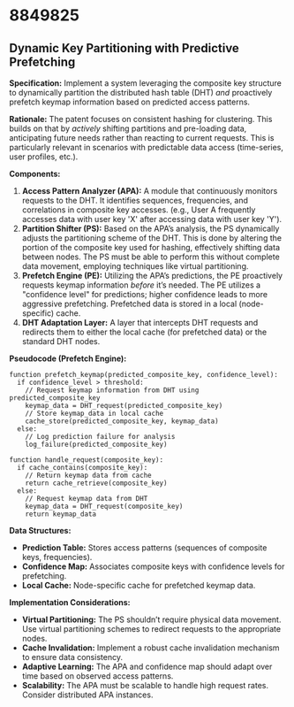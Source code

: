 # 8849825

## Dynamic Key Partitioning with Predictive Prefetching

**Specification:** Implement a system leveraging the composite key structure to dynamically partition the distributed hash table (DHT) *and* proactively prefetch keymap information based on predicted access patterns.

**Rationale:** The patent focuses on consistent hashing for clustering. This builds on that by *actively* shifting partitions and pre-loading data, anticipating future needs rather than reacting to current requests. This is particularly relevant in scenarios with predictable data access (time-series, user profiles, etc.).

**Components:**

1.  **Access Pattern Analyzer (APA):** A module that continuously monitors requests to the DHT. It identifies sequences, frequencies, and correlations in composite key accesses. (e.g., User A frequently accesses data with user key 'X' after accessing data with user key 'Y').
2.  **Partition Shifter (PS):** Based on the APA’s analysis, the PS dynamically adjusts the partitioning scheme of the DHT. This is done by altering the portion of the composite key used for hashing, effectively shifting data between nodes.  The PS must be able to perform this without complete data movement, employing techniques like virtual partitioning.
3.  **Prefetch Engine (PE):** Utilizing the APA’s predictions, the PE proactively requests keymap information *before* it’s needed. The PE utilizes a "confidence level" for predictions; higher confidence leads to more aggressive prefetching.  Prefetched data is stored in a local (node-specific) cache.
4.  **DHT Adaptation Layer:** A layer that intercepts DHT requests and redirects them to either the local cache (for prefetched data) or the standard DHT nodes.

**Pseudocode (Prefetch Engine):**

```
function prefetch_keymap(predicted_composite_key, confidence_level):
  if confidence_level > threshold:
    // Request keymap information from DHT using predicted_composite_key
    keymap_data = DHT_request(predicted_composite_key)
    // Store keymap_data in local cache
    cache_store(predicted_composite_key, keymap_data)
  else:
    // Log prediction failure for analysis
    log_failure(predicted_composite_key)

function handle_request(composite_key):
  if cache_contains(composite_key):
    // Return keymap data from cache
    return cache_retrieve(composite_key)
  else:
    // Request keymap data from DHT
    keymap_data = DHT_request(composite_key)
    return keymap_data
```

**Data Structures:**

*   **Prediction Table:**  Stores access patterns (sequences of composite keys, frequencies).
*   **Confidence Map:**  Associates composite keys with confidence levels for prefetching.
*   **Local Cache:** Node-specific cache for prefetched keymap data.

**Implementation Considerations:**

*   **Virtual Partitioning:** The PS shouldn’t require physical data movement. Use virtual partitioning schemes to redirect requests to the appropriate nodes.
*   **Cache Invalidation:** Implement a robust cache invalidation mechanism to ensure data consistency.
*   **Adaptive Learning:**  The APA and confidence map should adapt over time based on observed access patterns.
*   **Scalability:** The APA must be scalable to handle high request rates.  Consider distributed APA instances.